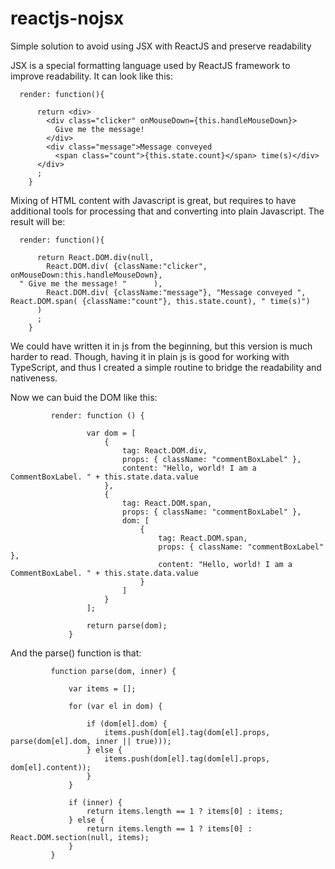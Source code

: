 reactjs-nojsx
=============

Simple solution to avoid using JSX with ReactJS and preserve readability 

JSX is a special formatting language used by ReactJS framework to improve readability.
It can look like this:

      render: function(){
       
          return <div>
            <div class="clicker" onMouseDown={this.handleMouseDown}>
              Give me the message!
            </div>
            <div class="message">Message conveyed
              <span class="count">{this.state.count}</span> time(s)</div>
          </div>
          ;
        }
  
Mixing of HTML content with Javascript is great, but requires to have additional tools for processing that and converting into plain Javascript. The result will be:


      render: function(){
       
          return React.DOM.div(null, 
            React.DOM.div( {className:"clicker", onMouseDown:this.handleMouseDown}, 
      " Give me the message! "      ),
            React.DOM.div( {className:"message"}, "Message conveyed ",        React.DOM.span( {className:"count"}, this.state.count), " time(s)")
          )
          ;
        }


We could have written it in js from the beginning, but this version is much harder to read. Though, having it in plain js is good for working with TypeScript, and thus I created a simple routine to bridge the readability and nativeness.

Now we can buid the DOM like this:

             render: function () {
             
                     var dom = [
                         {
                             tag: React.DOM.div,
                             props: { className: "commentBoxLabel" },
                             content: "Hello, world! I am a CommentBoxLabel. " + this.state.data.value
                         },
                         {
                             tag: React.DOM.span,
                             props: { className: "commentBoxLabel" },
                             dom: [
                                 {
                                     tag: React.DOM.span,
                                     props: { className: "commentBoxLabel" },
                                     content: "Hello, world! I am a CommentBoxLabel. " + this.state.data.value
                                 }
                             ]
                         }
                     ];
             
                     return parse(dom);
                 }
     
And the parse() function is that:

             function parse(dom, inner) {
             
                 var items = [];
             
                 for (var el in dom) {
             
                     if (dom[el].dom) {
                         items.push(dom[el].tag(dom[el].props, parse(dom[el].dom, inner || true)));
                     } else {
                         items.push(dom[el].tag(dom[el].props, dom[el].content));
                     }
                 }
             
                 if (inner) {
                     return items.length == 1 ? items[0] : items;
                 } else {
                     return items.length == 1 ? items[0] : React.DOM.section(null, items);
                 }
             }



